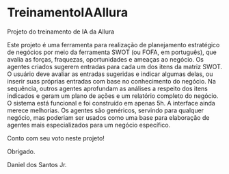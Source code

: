 # TreinamentoIAAllura
Projeto do treinamento de IA da Allura

Este projeto é uma ferramenta para realização de planejamento estratégico de negócios por meio da ferramenta SWOT (ou FOFA, em português), que avalia as forças, fraquezas, oportunidades e ameaças ao negócio.
Os agentes criados sugerem entradas para cada um dos itens da matriz SWOT. O usuário deve avaliar as entradas sugeridas e indicar algumas delas, ou inserir suas próprias entradas com base no conhecimento do negócio.
Na sequência, outros agentes aprofundam as análises a respeito dos itens indicados e geram um plano de ações e um relatório completo do negócio.
O sistema está funcional e foi construído em apenas 5h. A interface ainda merece melhorias.
Os agentes são genéricos, servindo para qualquer negócio, mas poderiam ser usados como uma base para elaboração de agentes mais especializados para um negócio específico.

Conto com seu voto neste projeto!

Obrigado.

Daniel dos Santos Jr.
